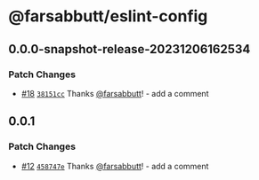 # @farsabbutt/eslint-config

## 0.0.0-snapshot-release-20231206162534

### Patch Changes

- [#18](https://github.com/farsabbutt/bahag-design-system/pull/18) [`38151cc`](https://github.com/farsabbutt/bahag-design-system/commit/38151cc8d9d901319d374e9fb34b3781cf3131c1) Thanks [@farsabbutt](https://github.com/farsabbutt)! - add a comment

## 0.0.1

### Patch Changes

- [#12](https://github.com/farsabbutt/bahag-design-system/pull/12) [`458747e`](https://github.com/farsabbutt/bahag-design-system/commit/458747e09912f679f50a15a095a295d516c39be4) Thanks [@farsabbutt](https://github.com/farsabbutt)! - add a comment
